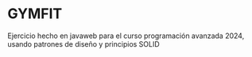 # GYMFIT
Ejercicio hecho en javaweb para el curso programación avanzada 2024, usando patrones de diseño y principios SOLID
